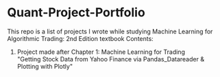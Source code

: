 # Quant-Project-Portfolio

This repo is a list of projects I wrote while studying Machine Learning for Algorithmic Trading: 2nd Edition textbook
Contents: 

1) Project made after Chapter 1: Machine Learning for Trading
<br> "Getting Stock Data from Yahoo Finance via Pandas_Datareader & Plotting with Plotly"
